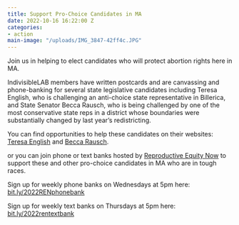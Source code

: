 ```yaml
---
title: Support Pro-Choice Candidates in MA
date: 2022-10-16 16:22:00 Z
categories:
- action
main-image: "/uploads/IMG_3847-42ff4c.JPG"
---
```


Join us in helping to elect candidates who will protect abortion rights here in MA.

IndivisibleLAB members have written postcards and are canvassing and phone-banking for several state legislative candidates including Teresa English, who is challenging an anti-choice state representative in Billerica, and State Senator Becca Rausch, who is being challenged by one of the most conservative state reps in a district whose boundaries were substantially changed by last year’s redistricting.

You can find opportunities to help these candidates on their websites: [Teresa English](https://www.voteteresaenglish.org/) and [Becca Rausch](https://www.beccarausch.com/).

or you can join phone or text banks hosted by [Reproductive Equity Now](https://reproequitynow.org/) to support these and other pro-choice candidates in MA who are in tough races.

Sign up for weekly phone banks on Wednesdays at 5pm here: [bit.ly/2022RENphonebank](https://us02web.zoom.us/meeting/register/tZAuduioqDwjH9yRyIdLKR8usHjtf_CGHxkr)

Sign up for weekly text banks on Thursdays at 5pm here: [bit.ly/2022rentextbank](https://us02web.zoom.us/meeting/register/tZAkdeqopzkvE9VNeW8BUpuqv8SQOaNTpZ8A)

